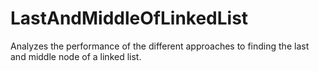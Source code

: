 # LastAndMiddleOfLinkedList
Analyzes the performance of the different approaches to finding the last and middle node of a linked list.
